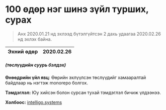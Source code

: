 # 100 өдөр нэг шинэ зүйл турших, сурах

> Анх 2020.01.21 нд эхлээд бүтэлгүйтсэн 2 дахь удаагаа 2020.02.26 нд эхлэх байна.

| Эхний өдөр | 2020.02.26 |
| ----------- | -----------|
##### (төслүүдийн суурь бэлдэх)

**Өнөөдрийн үйл явц**: Өөрийн эхлүүлсэн төслүүдийг хамааралтай байдлаар нь нэгтэж monorepo болгох.

**Тэмдэглэл:** Юу хийсэн болон сурсан тухай тэмдэглэл бичиж үлдээнээ.

**Холбоос:** [intelligo.systems](http://intelligo.systems)

